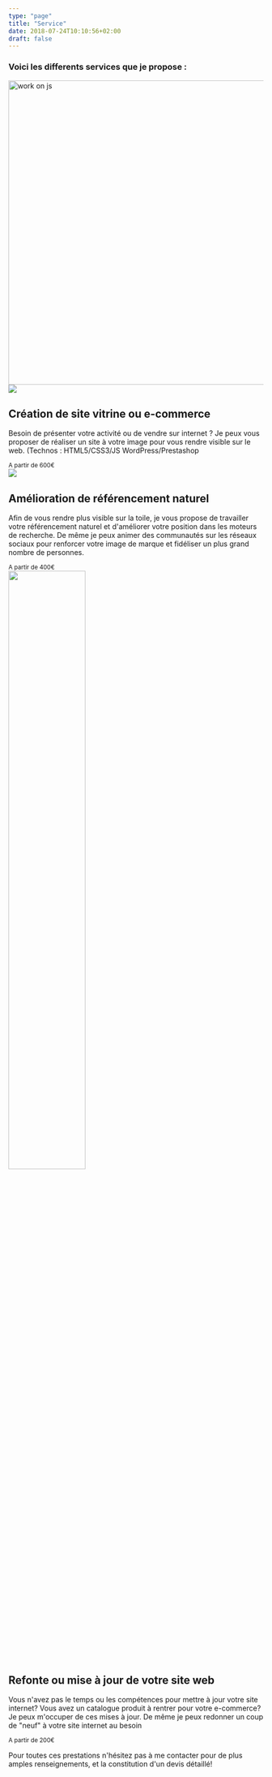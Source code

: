 ```yaml
---
type: "page"
title: "Service"
date: 2018-07-24T10:10:56+02:00
draft: false
---
```


<h3>Voici les differents services que je propose :</h3>

<img src="\images\work.png" width="600px" alt="work on js">
<br>
<section class="columns">
	
<div class="column">
        <img src="\images/code.png" class="center">
<h2>Création de site vitrine ou e-commerce</h2>
		<p>Besoin de présenter votre activité ou de vendre sur internet ? Je peux vous proposer de réaliser un site à votre image pour vous rendre visible sur le web. (Technos : HTML5/CSS3/JS WordPress/Prestashop</p>
		<small>A partir de 600€</small>
	</div>
	
<div class="column">
<img src="\images/seo.png" class="center">
		<h2>Amélioration de référencement naturel</h2>
		<p>Afin de vous rendre plus visible sur la toile, je vous propose de travailler votre référencement naturel et d'améliorer votre position dans les moteurs de recherche. De même je peux animer des communautés sur les réseaux sociaux pour renforcer votre image de marque et fidéliser un plus grand nombre de personnes.</p>
		<small>A partir de 400€</small>
	</div>
  
  <div class="column">
  <img src="\images/design.png" class="center" width="55%">
		<h2>Refonte ou mise à jour de votre site web</h2>
		<p>Vous n'avez pas le temps ou les compétences pour mettre à jour votre site internet? Vous avez un catalogue produit à rentrer pour votre e-commerce? Je peux m'occuper de ces mises à jour. De même je peux redonner un coup de "neuf" à votre site internet au besoin</p>
		<small>A partir de 200€</small>
	</div>
	
</section>	

Pour toutes ces prestations n'hésitez pas à me contacter pour de plus amples renseignements, et la constitution d'un devis détaillé!